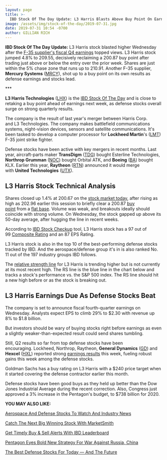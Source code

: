 ```yaml
---
layout: page
title: >-
  IBD Stock Of The Day Update: L3 Harris Blasts Above Buy Point On Earnings
image: /assets/img/stock-of-the-day/2019-07-31.jpg
date: 2019-07-31 10:54 -0700
author: GILLIAN RICH
---
```







**IBD Stock Of The Day Update:** L3 Harris stock blasted higher Wednesday after the [F-35 supplier's fiscal Q4 earnings](https://www.investors.com/news/f35-suppliers-l3-harris-mercury-earnings/) topped views. L3 Harris stock jumped 4.8% to 209.55, decisively reclaiming a 200.87 buy point after trading just above or below the entry over the prior week. Shares are just within the 5% chase zone that runs up to 210.91. Another F-35 supplier, **Mercury Systems** ([MRCY](https://research.investors.com/quote.aspx?symbol=MRCY)), shot up to a buy point on its own results as defense earnings and stocks lead.


\*\*\*


**L3 Harris Technologies** ([LHX](https://research.investors.com/quote.aspx?symbol=LHX)) is the [IBD Stock Of The Day](https://www.investors.com/research/ibd-stock-of-the-day/) and is close to retaking a buy point ahead of earnings next week, as defense stocks overall surge on strong quarterly results.




The company is the result of last year's merger between Harris Corp. and L3 Technologies. The company makes battlefield communications systems, night-vision devices, sensors and satellite communications. It's been tasked to develop a computer processor for **Lockheed Martin**'s ([LMT](https://research.investors.com/quote.aspx?symbol=LMT)) F-35 joint strike fighter.


Defense stocks have been active with key mergers in recent months. Last year, aircraft-parts maker **TransDigm** ([TDG](https://research.investors.com/quote.aspx?symbol=TDG)) bought Esterline Technologies, **Northrop Grumman** ([NOC](https://research.investors.com/quote.aspx?symbol=NOC)) bought Orbital ATK, and **Boeing** ([BA](https://research.investors.com/quote.aspx?symbol=BA)) bought KLX. Earlier this year, **Raytheon** ([RTN](https://research.investors.com/quote.aspx?symbol=RTN)) announced it would merge with **United Technologies** ([UTX](https://research.investors.com/quote.aspx?symbol=UTX)).


L3 Harris Stock Technical Analysis
----------------------------------


Shares closed up 1.4% at 200.67 on the [stock market today](https://www.investors.com/stock-market-today/), after rising as high as 202.96 earlier this session to briefly clear a 200.87 [buy point](https://www.investors.com/how-to-invest/investors-corner/stocks-on-the-rise-breakout-stocks/) from a [flat base](https://www.investors.com/how-to-invest/investors-corner/chart-patterns-flat-base-dull-trade-positive-action/). Volume was weak, and breakouts ideally should coincide with strong volume. On Wednesday, the stock gapped up above its 50-day average, after hugging the line in recent weeks.


According to [IBD Stock Checkup](https://research.investors.com/stock-checkup/nyse-l3harris-technologies-lhx.aspx) tool, L3 Harris stock has a 97 out of 99 [Composite Rating](https://www.investors.com/how-to-invest/investors-corner/how-to-research-growth-stocks/) and an 87 EPS Rating.


L3 Harris stock is also in the top 10 of the best-performing defense stocks tracked by IBD. And the aerospace/defense group it's in is also ranked No. 11 out of the 197 industry groups IBD follows.


The [relative strength line](https://www.investors.com/how-to-invest/investors-corner/a-stock-breakout-specialty-tool-the-relative-strength-line/) for L3 Harris is trending higher but is not currently at its most recent high. The RS line is the blue line in the chart below and tracks a stock's performance vs. the S&P 500 index. The RS line should hit a new high before or as the stock is breaking out.



L3 Harris Earnings Due As Defense Stocks Beat
---------------------------------------------


The company is set to announce fiscal fourth-quarter earnings on Wednesday. Analysts expect EPS to climb 29% to $2.30 with revenue up 8% to $1.8 billion.


But investors should be wary of buying stocks right before earnings as even a slightly weaker-than-expected result could send shares tumbling.


Still, Q2 results so far from top defense stocks have been encouraging. Lockheed, Northrop, Raytheon, **General Dynamics** ([GD](https://research.investors.com/quote.aspx?symbol=GD)) and **Hexcel** ([HXL](https://research.investors.com/quote.aspx?symbol=HXL)) reported strong [earnings results](https://www.investors.com/news/northrop-earnings-general-dynamics-earnings-raytheon-earnings-q2-2019/) this week, fueling robust gains this week among the defense stocks.


Goldman Sachs has a buy rating on L3 Harris with a $240 price target when it started covering the defense contractor earlier this month.


Defense stocks have been good buys as they held up better than the Dow Jones Industrial Average during the recent correction. Also, Congress just approved a 3% increase in the Pentagon's budget, to $738 billion for 2020.


**YOU MAY ALSO LIKE:**


[Aerospace And Defense Stocks To Watch And Industry News](https://www.investors.com/news/defense-and-aerospace-stocks-to-watch-and-industry-news/)


[Catch The Next Big Winning Stock With MarketSmith](https://shop.investors.com/offer/splashresponsive.aspx?id=ms-4weeksfor2495&src=A00365A)


[Get Timely Buy & Sell Alerts With IBD Leaderboard](https://www.investors.com/product/leaderboard/?artProdLink=Leaderboard)


[Pentagon Eyes Bold New Strategy For War Against Russia, China](https://www.investors.com/news/us-russia-war-us-china-war-drive-new-pentagon-strategy-priorities-defense-stocks/)


[The Best Defense Stocks For Today — And The Future](https://www.investors.com/news/best-defense-stocks-to-buy/)




